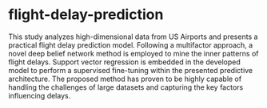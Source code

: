 # flight-delay-prediction

This study analyzes high-dimensional data from  US Airports and presents a practical flight delay prediction model. Following a multifactor approach, a novel deep belief network method is employed to mine the inner patterns of flight delays. Support vector regression is embedded in the developed model to perform a supervised fine-tuning within the presented predictive architecture. The proposed method has proven to be highly capable of handling the challenges of large datasets and capturing the key factors influencing delays. 
